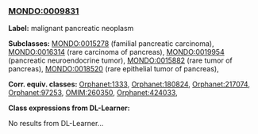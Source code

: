 
### [MONDO:0009831](http://purl.obolibrary.org/obo/MONDO_0009831)
**Label:** malignant pancreatic neoplasm

**Subclasses:** [MONDO:0015278](http://purl.obolibrary.org/obo/MONDO_0015278) (familial pancreatic carcinoma), [MONDO:0016314](http://purl.obolibrary.org/obo/MONDO_0016314) (rare carcinoma of pancreas), [MONDO:0019954](http://purl.obolibrary.org/obo/MONDO_0019954) (pancreatic neuroendocrine tumor), [MONDO:0015882](http://purl.obolibrary.org/obo/MONDO_0015882) (rare tumor of pancreas), [MONDO:0018520](http://purl.obolibrary.org/obo/MONDO_0018520) (rare epithelial tumor of pancreas), 

**Corr. equiv. classes:** [Orphanet:1333](http://www.orpha.net/ORDO/Orphanet_1333), [Orphanet:180824](http://www.orpha.net/ORDO/Orphanet_180824), [Orphanet:217074](http://www.orpha.net/ORDO/Orphanet_217074), [Orphanet:97253](http://www.orpha.net/ORDO/Orphanet_97253), [OMIM:260350](http://purl.obolibrary.org/obo/OMIM_260350), [Orphanet:424033](http://www.orpha.net/ORDO/Orphanet_424033), 

**Class expressions from DL-Learner:**

No results from DL-Learner...



